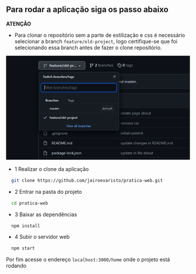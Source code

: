 ## Para rodar a aplicação siga os passo abaixo

 **ATENÇÃO**
 - Para clonar o repositório sem a parte de estilização e css é necessário selecionar a branch `feature/old-project`, logo certifique-se que foi selecionando essa branch antes de fazer o clone repositório.

 ![branch](./.github/branch.png)

- 1 Realizar o clone da aplicação

```bash
  git clone https://github.com/jairoevaristo/pratica-web.git
```

- 2 Entrar na pasta do projeto

```bash
  cd pratica-web
```

- 3 Baixar as dependências

```bash
  npm install
```
- 4 Subir o servidor web

```bash
  npm start
``` 

Por fim acesse o endereço `localhost:3000/home` onde o projeto está rodando
